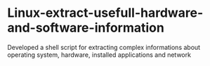 # Linux-extract-usefull-hardware-and-software-information
Developed a shell script for extracting complex informations 
about operating system, hardware, installed applications and network
